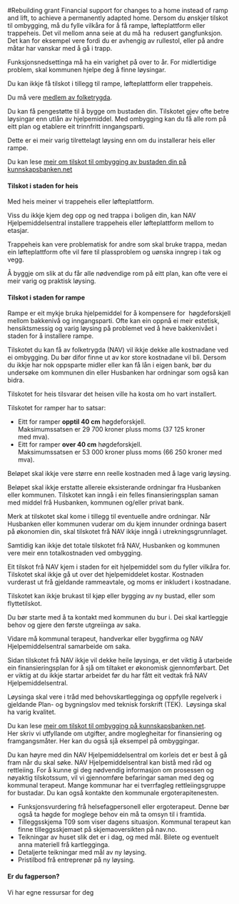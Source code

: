 #Rebuilding grant
Financial support for changes to a home instead of ramp and lift, to achieve a permanently adapted home.
Dersom du ønskjer tilskot til ombygging, må du fylle vilkåra for å få rampe, løfteplattform eller trappeheis. Det vil mellom anna seie at du må ha  redusert gangfunksjon. Det kan for eksempel vere fordi du er avhengig av rullestol, eller på andre måtar har vanskar med å gå i trapp.

 Funksjonsnedsettinga må ha ein varighet på over to år. For midlertidige problem, skal kommunen hjelpe deg å finne løysingar.

 Du kan ikkje få tilskot i tillegg til rampe, løfteplattform eller trappeheis.

 Du må vere [medlem av folketrygda](/no/person/flere-tema/arbeid-og-opphold-i-norge/relatert-informasjon/medlemskap-i-folketrygden).

 Du kan få pengestøtte til å bygge om bustaden din. Tilskotet gjev ofte betre løysingar enn utlån av hjelpemiddel. Med ombygging kan du få alle rom på eitt plan og etablere eit trinnfritt inngangsparti. 

 Dette er ei meir varig tilrettelagt løysing enn om du installerar heis eller rampe.

 Du kan lese [meir om tilskot til ombygging av bustaden din på kunnskapsbanken.net](https://www.kunnskapsbanken.net/bolig/tilskudd-og-finansiering/)

 #### Tilskot i staden for heis

 Med heis meiner vi trappeheis eller løfteplattform.

 Viss du ikkje kjem deg opp og ned trappa i boligen din, kan NAV Hjelpemiddelsentral installere trappeheis eller løfteplattform mellom to etasjar.

 Trappeheis kan vere problematisk for andre som skal bruke trappa, medan ein løfteplattform ofte vil føre til plassproblem og uønska inngrep i tak og vegg. 

 Å byggje om slik at du får alle nødvendige rom på eitt plan, kan ofte vere ei meir varig og praktisk løysing. 

 #### Tilskot i staden for rampe

 Rampe er eit mykje bruka hjelpemiddel for å kompensere for  høgdeforskjell mellom bakkenivå og inngangsparti. Ofte kan ein oppnå ei meir estetisk, hensiktsmessig og varig løysing på problemet ved å heve bakkenivået i staden for å installere rampe.

 Tilskotet du kan få av folketrygda (NAV) vil ikkje dekke alle kostnadane ved ei ombygging. Du bør difor finne ut av kor store kostnadane vil bli. Dersom du ikkje har nok oppsparte midler eller kan få lån i eigen bank, bør du undersøke om kommunen din eller Husbanken har ordningar som også kan bidra.

 Tilskotet for heis tilsvarar det heisen ville ha kosta om ho vart installert.

 Tilskotet for ramper har to satsar:

 * Eitt for ramper **opptil 40 cm** høgdeforskjell.  
 Maksimumssatsen er 29 700 kroner pluss moms (37 125 kroner med mva).
* Eitt for ramper **over 40 cm** høgdeforskjell.  
 Maksimumssatsen er 53 000 kroner pluss moms (66 250 kroner med mva).

 Beløpet skal ikkje vere større enn reelle kostnaden med å lage varig løysing.

 Beløpet skal ikkje erstatte allereie eksisterande ordningar fra Husbanken eller kommunen. Tilskotet kan inngå i ein felles finansieringsplan saman med middel frå Husbanken, kommunen og/eller privat bank. 

 Merk at tilskotet skal kome i tillegg til eventuelle andre ordningar. Når Husbanken eller kommunen vuderar om du kjem innunder ordninga basert på økonomien din, skal tilskotet frå NAV ikkje inngå i utrekningsgrunnlaget.

 Samtidig kan ikkje det totale tilskotet frå NAV, Husbanken og kommunen vere meir enn totalkostnaden ved ombygging.

 Eit tilskot frå NAV kjem i staden for eit hjelpemiddel som du fyller vilkåra for. Tilskotet skal ikkje gå ut over det hjelpemiddelet kostar. Kostnaden vurderast ut frå gjeldande rammeavtale, og moms er inkludert i kostnadane.

 Tilskotet kan ikkje brukast til kjøp eller bygging av ny bustad, eller som flyttetilskot.

 Du bør starte med å ta kontakt med kommunen du bur i. Dei skal kartleggje behov og gjere den første utgreiinga av saka.

 Vidare må kommunal terapeut, handverkar eller byggfirma og NAV Hjelpemiddelsentral samarbeide om saka.

 Sidan tilskotet frå NAV ikkje vil dekke heile løysinga, er det viktig å utarbeide ein finansieringsplan for å sjå om tiltaket er økonomisk gjennomførbart. Det er viktig at du ikkje startar arbeidet før du har fått eit vedtak frå NAV Hjelpemiddelsentral.

 Løysinga skal vere i tråd med behovskartlegginga og oppfylle regelverk i gjeldande Plan- og bygningslov med teknisk forskrift (TEK).  Løysinga skal ha varig kvalitet.

 Du kan lese [meir om tilskot til ombygging på kunnskapsbanken.net](https://www.kunnskapsbanken.net/bolig/tilskudd-og-finansiering/). Her skriv vi utfyllande om utgifter, andre moglegheitar for finansiering og framgangsmåter. Her kan du også sjå eksempel på ombyggingar.

 Du kan høyre med din NAV Hjelpemiddelsentral om korleis det er best å gå fram når du skal søke. NAV Hjelpemiddelsentral kan bistå med råd og rettleiing. For å kunne gi deg nødvendig informasjon om prosessen og nøyaktig tilskotssum, vil vi gjennomføre befaringar saman med deg og kommunal terapeut. Mange kommunar har ei tverrfagleg rettleiingsgruppe for bustadar. Du kan også kontakte den kommunale ergoterapitenesten.

 * Funksjonsvurdering frå helsefagpersonell eller ergoterapeut. Denne bør også ta høgde for moglege behov ein må ta omsyn til i framtida.
* Tilleggsskjema T09 som viser dagens situasjon. Kommunal terapeut kan finne tilleggsskjemaet på skjemaoversikten på nav.no.
* Teikningar av huset slik det er i dag, og med mål. Bilete og eventuelt anna materiell frå kartlegginga.
* Detaljerte teikningar med mål av ny løysing.
* Pristilbod frå entreprenør på ny løysing.

 #### Er du fagperson?

 Vi har egne ressursar for deg

  